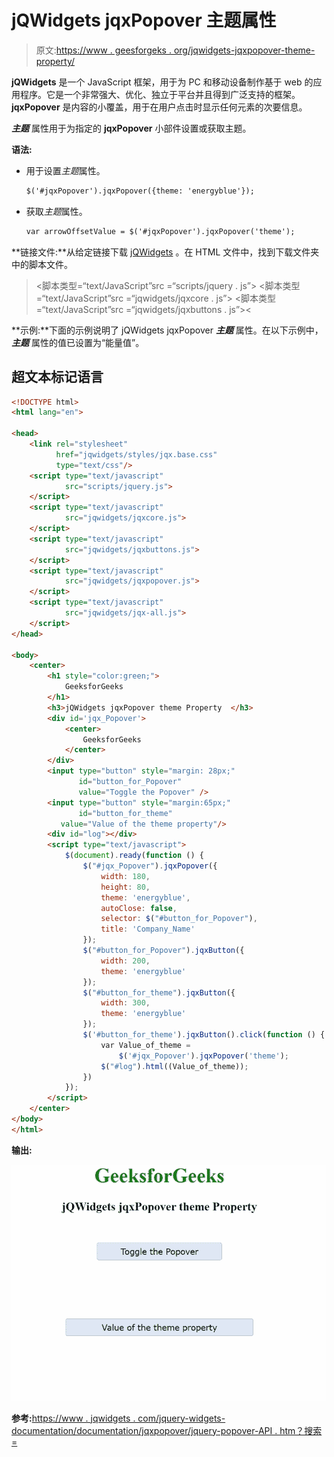 # jQWidgets jqxPopover 主题属性

> 原文:[https://www . geesforgeks . org/jqwidgets-jqxpopover-theme-property/](https://www.geeksforgeeks.org/jqwidgets-jqxpopover-theme-property/)

**jQWidgets** 是一个 JavaScript 框架，用于为 PC 和移动设备制作基于 web 的应用程序。它是一个非常强大、优化、独立于平台并且得到广泛支持的框架。 **jqxPopover** 是内容的小覆盖，用于在用户点击时显示任何元素的次要信息。

***主题*** 属性用于为指定的 **jqxPopover** 小部件设置或获取主题。

**语法:**

*   用于设置*主题*属性。

    ```html
    $('#jqxPopover').jqxPopover({theme: 'energyblue'});
    ```

*   获取*主题*属性。

    ```html
    var arrowOffsetValue = $('#jqxPopover').jqxPopover('theme');
    ```

**链接文件:**从给定链接下载 [jQWidgets](https://www.jqwidgets.com/download/) 。在 HTML 文件中，找到下载文件夹中的脚本文件。

> <link rel="”stylesheet”" href="”jqwidgets/styles/jqx.base.css”" type="”text/css”/">
> <脚本类型=“text/JavaScript”src =“scripts/jquery . js”></script>
> <脚本类型=“text/JavaScript”src =“jqwidgets/jqxcore . js”></script>
> <脚本类型=“text/JavaScript”src =“jqwidgets/jqxbuttons . js”><

**示例:**下面的示例说明了 jQWidgets jqxPopover ***主题*** 属性。在以下示例中， ***主题*** 属性的值已设置为“能量值”。

## 超文本标记语言

```html
<!DOCTYPE html>
<html lang="en">

<head>
    <link rel="stylesheet" 
          href="jqwidgets/styles/jqx.base.css"
          type="text/css"/>
    <script type="text/javascript" 
            src="scripts/jquery.js">
    </script>
    <script type="text/javascript" 
            src="jqwidgets/jqxcore.js">
    </script>
    <script type="text/javascript" 
            src="jqwidgets/jqxbuttons.js">
    </script>
    <script type="text/javascript" 
            src="jqwidgets/jqxpopover.js">
    </script>
    <script type="text/javascript" 
            src="jqwidgets/jqx-all.js">
    </script>
</head>

<body>
    <center>
        <h1 style="color:green;">
            GeeksforGeeks
        </h1>
        <h3>jQWidgets jqxPopover theme Property  </h3>
        <div id='jqx_Popover'>
            <center>
                GeeksforGeeks
            </center>
        </div>
        <input type="button" style="margin: 28px;" 
               id="button_for_Popover" 
               value="Toggle the Popover" />
        <input type="button" style="margin:65px;" 
               id="button_for_theme"
           value="Value of the theme property"/>
        <div id="log"></div>
        <script type="text/javascript">
            $(document).ready(function () {
                $("#jqx_Popover").jqxPopover({
                    width: 180,
                    height: 80,
                    theme: 'energyblue',
                    autoClose: false,
                    selector: $("#button_for_Popover"),
                    title: 'Company_Name'
                });
                $("#button_for_Popover").jqxButton({
                    width: 200,
                    theme: 'energyblue'
                });
                $("#button_for_theme").jqxButton({
                    width: 300,
                    theme: 'energyblue'
                });
                $('#button_for_theme').jqxButton().click(function () {
                    var Value_of_theme =
                        $('#jqx_Popover').jqxPopover('theme');
                    $("#log").html((Value_of_theme));
                })
            });
        </script>
    </center>
</body>
</html>
```

**输出:**

![](img/c9601cd0364e98aaa91e132f6a7612be.png)

**参考:**[https://www . jqwidgets . com/jquery-widgets-documentation/documentation/jqxpopover/jquery-popover-API . htm？搜索=](https://www.jqwidgets.com/jquery-widgets-documentation/documentation/jqxpopover/jquery-popover-api.htm?search=)